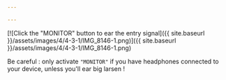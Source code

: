 ```yaml
---

---
```


[![Click the "MONITOR" button to ear the entry signal]({{ site.baseurl }}/assets/images/4/4-3-1/IMG_8146-1.png)]({{
site.baseurl }}/assets/images/4/4-3-1/IMG_8146-1.png)

Be careful : only activate `"MONITOR"` if you have headphones connected to your device, unless you'll ear big larsen !
